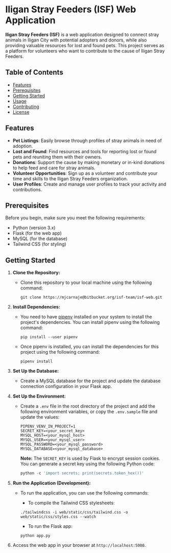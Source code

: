 # Iligan Stray Feeders (ISF) Web Application

**Iligan Stray Feeders (ISF)** is a web application designed to connect stray animals in Iligan City with potential adopters and donors, while also providing valuable resources for lost and found pets. This project serves as a platform for volunteers who want to contribute to the cause of Iligan Stray Feeders.

## Table of Contents

- [Features](#features)
- [Prerequisites](#prerequisites)
- [Getting Started](#getting-started)
- [Usage](#usage)
- [Contributing](#contributing)
- [License](#license)

## Features

- **Pet Listings**: Easily browse through profiles of stray animals in need of adoption.
- **Lost and Found**: Find resources and tools for reporting lost or found pets and reuniting them with their owners.
- **Donations**: Support the cause by making monetary or in-kind donations to help feed and care for stray animals.
- **Volunteer Opportunities**: Sign up as a volunteer and contribute your time and skills to the Iligan Stray Feeders organization.
- **User Profiles**: Create and manage user profiles to track your activity and contributions.

## Prerequisites

Before you begin, make sure you meet the following requirements:

- Python (version 3.x)
- Flask (for the web app)
- MySQL (for the database)
- Tailwind CSS (for styling)

## Getting Started

1. **Clone the Repository:**

   - Clone this repository to your local machine using the following command:

     ```shell
     git clone https://mjcarnaje@bitbucket.org/isf-team/isf-web.git
     ```

2. **Install Dependencies:**

   - You need to have [pipenv](https://pipenv.pypa.io/en/latest/) installed on your system to install the project's dependencies. You can install pipenv using the following command:

     ```shell
     pip install --user pipenv
     ```

   - Once pipenv is installed, you can install the dependencies for this project using the following command:

     ```shell
     pipenv install
     ```

3. **Set Up the Database:**

   - Create a MySQL database for the project and update the database connection configuration in your Flask app.

4. **Set Up the Environment:**

   - Create a `.env` file in the root directory of the project and add the following environment variables, or copy the `.env.sample` file and update the values:

     ```
     PIPENV_VENV_IN_PROJECT=1
     SECRET_KEY=<your_secret_key>
     MYSQL_HOST=<your_mysql_host>
     MYSQL_USER=<your_mysql_user>
     MYSQL_PASSWORD=<your_mysql_password>
     MYSQL_DATABASE=<your_mysql_database>
     ```

     **Note:** The `SECRET_KEY` is used by Flask to encrypt session cookies. You can generate a secret key using the following Python code:

     ```python
     python -c 'import secrets; print(secrets.token_hex())'
     ```

5. **Run the Application (Development):**

   - To run the application, you can use the following commands:

     - To compile the Tailwind CSS stylesheets:

     ```shell
     ./tailwindcss -i web/static/css/tailwind.css -o web/static/css/styles.css --watch
     ```

     - To run the Flask app:

     ```shell
     python app.py
     ```

6. Access the web app in your browser at `http://localhost:5000`.

